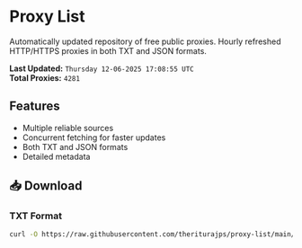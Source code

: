 # Proxy List

Automatically updated repository of free public proxies. Hourly refreshed HTTP/HTTPS proxies in both TXT and JSON formats.

**Last Updated:** `Thursday 12-06-2025 17:08:55 UTC`  
**Total Proxies:** `4281`

## Features
- Multiple reliable sources
- Concurrent fetching for faster updates
- Both TXT and JSON formats
- Detailed metadata

## 📥 Download

### TXT Format
```bash
curl -O https://raw.githubusercontent.com/theriturajps/proxy-list/main/proxies.txt